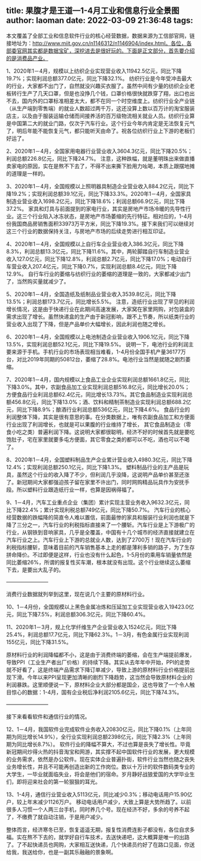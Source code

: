title: 果腹才是王道—1-4月工业和信息行业全景图
author: laoman
date: 2022-03-09 21:36:48
tags:
---
本文覆盖了全部工业和信息软件行业的核心经营数据，数据来源为工信部官网，链接地址为：http://www.miit.gov.cn/n1146312/n1146904/index.html。各位，各部委官网其实都是数据宝矿，深挖进去是很好玩的。下面是正文部分，首先要介绍的是消费品产业。

1、2020年1－4月，规模以上纺织企业实现营业收入11942.5亿元，同比下降19.7%；实现利润总额377.0亿元，同比下降32.1%。
纺织行业是今年受冲击最大的行业，大家都不出门了，自然就没兴趣买衣服了。虽然中间有少量的纺织企业老板转行生产了几天口罩，但是也没挣几个钱，口罩价格很快就跌穿了翔，出口也出不去，国内外的口罩标准相差太大，都不在同一个时空维度上。纺织行业全产业链（从生产端到零售端）的就业人数超过两千万，这还没算上数以百万计的淘宝服装店主，以及由于服装运输仓储而间接养活的百万级物流相关就业人员。纺织行业算是中国第二大的就业门路，仅次于汽车行业。这个行业今年内肯定是无法恢复元气了，明后年能不能恢复元气，都只能听天由命了。祝各位纺织行业上下游的老板们好运了。



2、2020年1－4月，全国家用电器行业营业收入3604.3亿元，同比下降20.5%；利润总额226.8亿元，同比下降24.7%。
注意，这种跌幅，就是董明珠出来做直播卖家电的原因，实在是熬不下去了，不得不出来撕下脸用力吆喝，本质上跟摆地摊的道理是一样的。

3、2020年1－4月，全国规模以上照明器具制造企业营业收入884.2亿元，同比下降19.2%；实现利润总额39.1亿元，同比下降33.3%。2020年1－4月，全国家具制造业营业收入1698.2亿元，同比下降18.6%；利润总额66.9亿元，同比下降37.2%。
家具和灯具与前面提到的家电行业，其实是房地产市场冷暖的先导性行业。这三个行业陷入冰冻状态，是房地产市场萎缩的先行特征。相对应的，1-4月份我国商品房销售面积33973万平方米，同比下降19.3%。接下来我们可以继续对这三个行业的数据保持关注，与房地产市场的后续走势进行相互印证。

4、2020年1－4月，全国规模以上自行车企业营业收入386.3亿元，同比下降8.3%，利润总额13.3亿元，同比下降11.6%。其中，两轮脚踏自行车制造业营业收入127.0亿元，同比下降12.8%，利润总额2.7亿元，同比下降17.0%；电动自行车营业收入207.4亿元，同比下降0.7%，实现利润总额8.4亿元，同比下降12.9%。
自行车行业的萎缩与纺织行业的萎缩的道理是一致的，大家都减少出门了，当然购买量就减少了。

5、2020年1－4月，全国造纸及纸制品业营业收入3539.8亿元，同比下降13.5%；利润总额173.7亿元，同比增长5.5%。
注意，造纸行业出现了罕见的利润增长情况，这是由于快递行业在此期间高速发展，大家窝在家里网购，对包装盒的需求出现了增长。虽然快递盒的生产由于新冠影响，跟不上节奏，所以纸类行业的营业收入出现了下降，但是产品单价大幅增长，因此利润也随之增长。

6、2020年1－4月，全国规模以上电池制造企业营业收入1906.1亿元，同比下降13.5%，实现利润总额52.1亿元，同比下降19.5%。
说明一下，电池行业的利润主要来源于手机。手机行业的市场表现相当难看，1-4月份全国手机产量36177万台，对比2019年同期的50812台，萎缩了28.8%。电池行业当然是就随之剧烈萎缩。

7、2020年1－4月，国内规模以上食品工业企业实现利润总额1661.8亿元，同比下降3.0%。其中，农副食品加工业实现利润总额516.8亿元，同比增长20.0%；方便食品行业利润总额62.4亿元，同比增长13.73%。其它食品制造业实现利润总额456.8亿元，同比下降13.0%；酒、饮料和精制茶制造业实现利润总额688.2亿元，同比下降8.9%；酿酒行业利润总额536亿元，同比下降4.6%。
食品行业的利润整体下降，其实是很有意思的事。在分类数据上，唯有农副食品加工和方便面行业出现了利润增长，也就是可以果腹的行业维持了增长， 其它食品制造业（零食小吃之类）普遍利润下降。这说明大家都很聪明，经济不好的时候首先就是要吃饱肚子，宅在家里就要多屯方便面，其它零食之类的都可以不吃，酒也可以不喝了。

8、2020年1－4月，全国塑料制品生产企业累计营业收入4980.3亿元，同比下降12.4%；实现利润总额250.1亿元，同比下降1.3%。
塑料制品行业的主产品是玩具，虽然这个行业的收入降了不少，但利润几乎没降，这说明产品单价甚至还涨了。新冠期间大家都强迫孩子留在家里不许出门，同时网购精品玩具作为安抚手段。所以塑料行业跟造纸行业一样，也算是因祸得福了。

9、1－4月，汽车工业重点企业（集团）累计实现主营业务收入9632.3亿元，同比下降22.4%；累计实现利税总额749亿元，同比下降50.7%。
汽车行业的核心经营数据的跌幅降的简直令人难以置信，前面最惨的家具和服装行业利润也就是下降了三分之一，汽车行业的利税指标直接来了一个腰斩。汽车行业是上下游极广的行业，从钢铁到音响家具，几乎是全覆盖，中国有十几个城市的经济直接就建立在汽车行业之上。汽车行业上下游的总就业人数，达到了2700万！现在汽车行业的利税指标腰斩，意味着目前的汽车销售基本上走的都是薄利多销的路子，为了生存拼命降价。不过即便是这样，行业也没有什么起色，1-5月份的乘用车销量依然是同比萎缩26%，所谓的报复性买车潮，根本就没有出现。这个行业继续这么萎缩下去，是要出大乱子的。

————————

消费行业数据就列举到这里，现在说几个主要的原材料行业。

10、1－4月份，全国规模以上黑色金属冶炼和压延加工业实现营业收入19423.0亿元，同比下降7.5%，利润总额306.3亿元，同比下降60.4%。

11、2020年1－3月，规上化学纤维生产企业营业收入1524亿元，同比下降25.4%，利润总额17.7亿元，同比下降62.3%。1－3月，有色金属行业实现利润155亿元，同比下降31.5%。


原材料行业的利润降幅都不小，这是由于消费终端的萎缩，会在生产端提前爆发，导致PPI（工业生产者出厂价格）的持续下降。其实从去年年中开始，PPI的走势就不好看了，这是终端产品需求下降订单减少，导致上游的原材料行业价格提前出现下滑。今年以来PPI呈现更加清晰的剧烈下降趋势，这当然会导致原材料企业的利润暴跌。这里顺便说一下，原材料企业大部分都是国企，这也导致了一个令人触目惊心的数据：1-4月，国有企业税后净利润2105.6亿元，同比下降74.3%。

————————

接下来看看软件和通信行业的情况。

12、1－4月，我国软件业完成软件业务收入20830亿元，同比下降0.1%（上年同期为同比增长14.9%），全行业实现利润总额2398亿元，同比下降2.3%（上年同期为同比增长8.7%）。
软件行业的降幅不算大，不过也算是丧失了增长性。毕竟新冠期间炒得火热的抖音淘宝和网游，其实撑不起中国软件行业的发展，更大规模的业务需求，依然是办公软件。现在实体企业普遍扑街，软件行业当然也随之丧失业务增长性，并且不可能再创造出新的工作岗位。数以十万计的软件数码类专业的大学生，一毕业就面临失业，将会是他们的宿命。岁月静好战狼爱国的大学毕业生们，即将迎来社会的第一轮狠狠的耳光。

13、1-4月，通信行业营业收入5113亿元，同比减少0.3%；移动电话用户15.90亿户，较上年末减少1126万户。
移动电话用户减少，大致上算是大势所趋了。以前很多人习惯一个人两三台手机，同时养几个号。现在经济不好，多余的号养不起了，不缴费了就自动注销，于是用户减少。

整体而言，经济寒冬已至，恢复遥遥无期，报复性消费连影子都没有，各位自求多福。实在熬不下去的，就学好自行车技术，去送快递吧，这大概算是唯一的出路了。了不起快递员也网购，大家相互送快递，几个快递员约好了在路口见面，你送给我，我送给你，也是一副其乐融融的景象啊。

